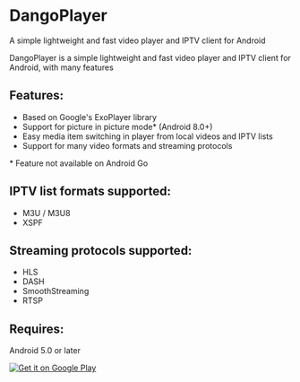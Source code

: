 # DangoPlayer
A simple lightweight and fast video player and IPTV client for Android



DangoPlayer is a simple lightweight and fast video player and IPTV client for Android, with many features

## Features:
- Based on Google's ExoPlayer library
- Support for picture in picture mode* (Android 8.0+)
- Easy media item switching in player from local videos and IPTV lists
- Support for many video formats and streaming protocols

\* Feature not available on Android Go

## IPTV list formats supported:
- M3U / M3U8
- XSPF

## Streaming protocols supported:
- HLS
- DASH
- SmoothStreaming
- RTSP

## Requires:
Android 5.0 or later

<a href='https://play.google.com/store/apps/details?id=com.aleapps.videotime&pcampaignid=pcampaignidMKT-Other-global-all-co-prtnr-py-PartBadge-Mar2515-1'><img alt='Get it on Google Play' src='https://play.google.com/intl/en_us/badges/static/images/badges/en_badge_web_generic.png'/></a>
